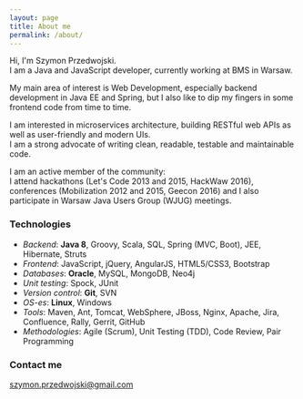 ```yaml
---
layout: page
title: About me 
permalink: /about/
---
```


Hi, I'm Szymon Przedwojski.  
I am a Java and JavaScript developer, currently working at BMS in Warsaw.


My main area of interest is Web Development, especially backend development in Java EE and Spring, but I also like to dip my fingers in some frontend code from time to time.  

I am interested in microservices architecture, building RESTful web APIs as well as user-friendly and modern UIs.  
I am a strong advocate of writing clean, readable, testable and maintainable code.


I am an active member of the community:   
I attend hackathons (Let's Code 2013 and 2015, HackWaw 2016), conferences (Mobilization 2012 and 2015, Geecon 2016) and I also participate in Warsaw Java Users Group (WJUG) meetings. 

### Technologies
* *Backend*: **Java 8**, Groovy, Scala, SQL, Spring (MVC, Boot), JEE, Hibernate, Struts  
* *Frontend*: JavaScript, jQuery, AngularJS, HTML5/CSS3, Bootstrap
* *Databases*: **Oracle**, MySQL, MongoDB, Neo4j
* *Unit testing*: Spock, JUnit
* *Version control*: **Git**, SVN
* *OS-es*: **Linux**, Windows
* *Tools*: Maven, Ant, Tomcat, WebSphere, JBoss, Nginx, Apache, Jira, Confluence, Rally, Gerrit, GitHub
* *Methodologies*: Agile (Scrum), Unit Testing (TDD), Code Review, Pair Programming


### Contact me
<a href="mailto:szymon.przedwojski@gmail.com">szymon.przedwojski@gmail.com</a>
